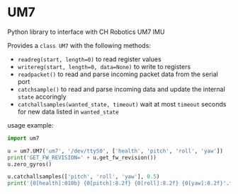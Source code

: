# UM7
Python library to interface with CH Robotics UM7 IMU

Provides a `class UM7` with the following methods:
* `readreg(start, length=0)` to read register values
* `writereg(start, length=0, data=None)` to write to registers
* `readpacket()` to read and parse incoming packet data from the serial port
* `catchsample()` to read and parse incoming data and update the internal `state` accoringly
* `catchallsamples(wanted_state, timeout)` wait at most `timeout` seconds for new data listed in `wanted_state`

usage example:
```python
import um7

u = um7.UM7('um7', '/dev/ttyS0', ['health', 'pitch', 'roll', 'yaw'])
print('GET_FW_REVISION=' + u.get_fw_revision())
u.zero_gyros()

u.catchallsamples(['pitch', 'roll', 'yaw'], 0.5)
print('{0[health]:010b} {0[pitch]:8.2f} {0[roll]:8.2f} {0[yaw]:8.2f}'.format(u.state))
```
